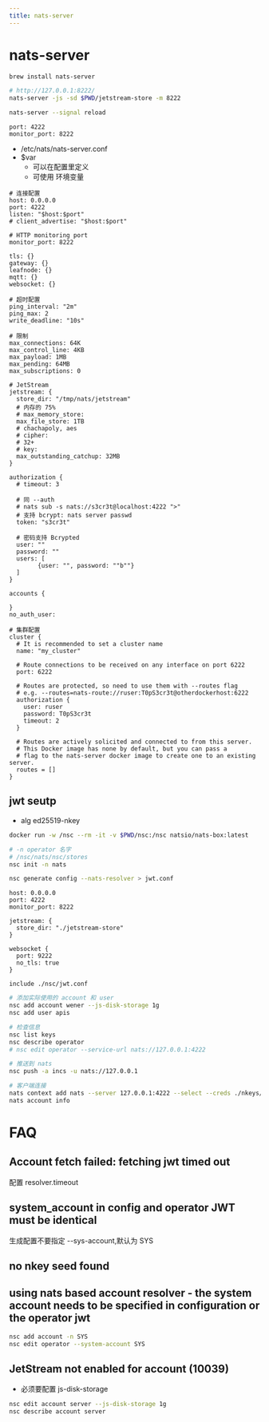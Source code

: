 ```yaml
---
title: nats-server
---
```


# nats-server

```bash
brew install nats-server

# http://127.0.0.1:8222/
nats-server -js -sd $PWD/jetstream-store -m 8222

nats-server --signal reload
```

```
port: 4222
monitor_port: 8222
```

- /etc/nats/nats-server.conf
- $var
  - 可以在配置里定义
  - 可使用 环境变量

```hcl
# 连接配置
host: 0.0.0.0
port: 4222
listen: "$host:$port"
# client_advertise: "$host:$port"

# HTTP monitoring port
monitor_port: 8222

tls: {}
gateway: {}
leafnode: {}
mqtt: {}
websocket: {}

# 超时配置
ping_interval: "2m"
ping_max: 2
write_deadline: "10s"

# 限制
max_connections: 64K
max_control_line: 4KB
max_payload: 1MB
max_pending: 64MB
max_subscriptions: 0

# JetStream
jetstream: {
  store_dir: "/tmp/nats/jetstream"
  # 内存的 75%
  # max_memory_store:
  max_file_store: 1TB
  # chachapoly, aes
  # cipher:
  # 32+
  # key:
  max_outstanding_catchup: 32MB
}

authorization {
  # timeout: 3

  # 同 --auth
  # nats sub -s nats://s3cr3t@localhost:4222 ">"
  # 支持 bcrypt: nats server passwd
  token: "s3cr3t"

  # 密码支持 Bcrypted
  user: ""
  password: ""
  users: [
        {user: "", password: ""b""}
  ]
}

accounts {

}
no_auth_user:

# 集群配置
cluster {
  # It is recommended to set a cluster name
  name: "my_cluster"

  # Route connections to be received on any interface on port 6222
  port: 6222

  # Routes are protected, so need to use them with --routes flag
  # e.g. --routes=nats-route://ruser:T0pS3cr3t@otherdockerhost:6222
  authorization {
    user: ruser
    password: T0pS3cr3t
    timeout: 2
  }

  # Routes are actively solicited and connected to from this server.
  # This Docker image has none by default, but you can pass a
  # flag to the nats-server docker image to create one to an existing server.
  routes = []
}
```

## jwt seutp

- alg ed25519-nkey

```bash
docker run -w /nsc --rm -it -v $PWD/nsc:/nsc natsio/nats-box:latest

# -n operator 名字
# /nsc/nats/nsc/stores
nsc init -n nats

nsc generate config --nats-resolver > jwt.conf
```

```
host: 0.0.0.0
port: 4222
monitor_port: 8222

jetstream: {
  store_dir: "./jetstream-store"
}

websocket {
  port: 9222
  no_tls: true
}

include ./nsc/jwt.conf
```

```bash
# 添加实际使用的 account 和 user
nsc add account wener --js-disk-storage 1g
nsc add user apis

# 检查信息
nsc list keys
nsc describe operator
# nsc edit operator --service-url nats://127.0.0.1:4222

# 推送到 nats
nsc push -a incs -u nats://127.0.0.1

# 客户端连接
nats context add nats --server 127.0.0.1:4222 --select --creds ./nkeys/creds/nats/wener/apis.creds
nats account info
```

# FAQ

## Account fetch failed: fetching jwt timed out

配置 resolver.timeout

## system_account in config and operator JWT must be identical

生成配置不要指定 --sys-account,默认为 SYS

## no nkey seed found

## using nats based account resolver - the system account needs to be specified in configuration or the operator jwt

```bash
nsc add account -n SYS
nsc edit operator --system-account SYS
```

## JetStream not enabled for account (10039)

- 必须要配置 js-disk-storage

```bash
nsc edit account server --js-disk-storage 1g
nsc describe account server
```
